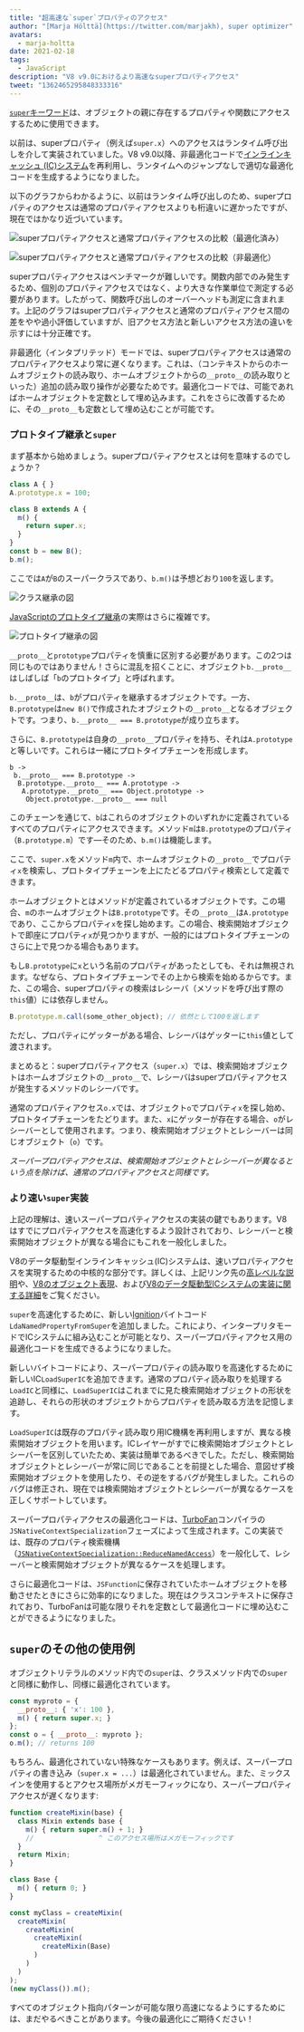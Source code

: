 ```yaml
---
title: "超高速な`super`プロパティのアクセス"
author: "[Marja Hölttä](https://twitter.com/marjakh), super optimizer"
avatars: 
  - marja-holtta
date: 2021-02-18
tags: 
  - JavaScript
description: "V8 v9.0におけるより高速なsuperプロパティアクセス"
tweet: "1362465295848333316"
---
```


[`super`キーワード](https://developer.mozilla.org/en-US/docs/Web/JavaScript/Reference/Operators/super)は、オブジェクトの親に存在するプロパティや関数にアクセスするために使用できます。

以前は、superプロパティ（例えば`super.x`）へのアクセスはランタイム呼び出しを介して実装されていました。V8 v9.0以降、非最適化コードで[インラインキャッシュ (IC)システム](https://mathiasbynens.be/notes/shapes-ics)を再利用し、ランタイムへのジャンプなしで適切な最適化コードを生成するようになりました。

<!--truncate-->
以下のグラフからわかるように、以前はランタイム呼び出しのため、superプロパティのアクセスは通常のプロパティアクセスよりも桁違いに遅かったですが、現在ではかなり近づいています。

![superプロパティアクセスと通常プロパティアクセスの比較（最適化済み）](/_img/fast-super/super-opt.svg)

![superプロパティアクセスと通常プロパティアクセスの比較（非最適化）](/_img/fast-super/super-no-opt.svg)

superプロパティアクセスはベンチマークが難しいです。関数内部でのみ発生するため、個別のプロパティアクセスではなく、より大きな作業単位で測定する必要があります。したがって、関数呼び出しのオーバーヘッドも測定に含まれます。上記のグラフはsuperプロパティアクセスと通常のプロパティアクセス間の差をやや過小評価していますが、旧アクセス方法と新しいアクセス方法の違いを示すには十分正確です。

非最適化（インタプリテッド）モードでは、superプロパティアクセスは通常のプロパティアクセスより常に遅くなります。これは、（コンテキストからのホームオブジェクトの読み取り、ホームオブジェクトからの`__proto__`の読み取りといった）追加の読み取り操作が必要なためです。最適化コードでは、可能であればホームオブジェクトを定数として埋め込みます。これをさらに改善するために、その`__proto__`も定数として埋め込むことが可能です。

### プロトタイプ継承と`super`

まず基本から始めましょう。superプロパティアクセスとは何を意味するのでしょうか？

```javascript
class A { }
A.prototype.x = 100;

class B extends A {
  m() {
    return super.x;
  }
}
const b = new B();
b.m();
```

ここでは`A`が`B`のスーパークラスであり、`b.m()`は予想どおり`100`を返します。

![クラス継承の図](/_img/fast-super/inheritance-1.svg)

[JavaScriptのプロトタイプ継承](https://developer.mozilla.org/en-US/docs/Web/JavaScript/Inheritance_and_the_prototype_chain)の実際はさらに複雑です。

![プロトタイプ継承の図](/_img/fast-super/inheritance-2.svg)

`__proto__`と`prototype`プロパティを慎重に区別する必要があります。この2つは同じものではありません！さらに混乱を招くことに、オブジェクト`b.__proto__`はしばしば「`b`のプロトタイプ」と呼ばれます。

`b.__proto__`は、`b`がプロパティを継承するオブジェクトです。一方、`B.prototype`は`new B()`で作成されたオブジェクトの`__proto__`となるオブジェクトです。つまり、`b.__proto__ === B.prototype`が成り立ちます。

さらに、`B.prototype`は自身の`__proto__`プロパティを持ち、それは`A.prototype`と等しいです。これらは一緒にプロトタイプチェーンを形成します。

```
b ->
 b.__proto__ === B.prototype ->
  B.prototype.__proto__ === A.prototype ->
   A.prototype.__proto__ === Object.prototype ->
    Object.prototype.__proto__ === null
```

このチェーンを通じて、`b`はこれらのオブジェクトのいずれかに定義されているすべてのプロパティにアクセスできます。メソッド`m`は`B.prototype`のプロパティ（`B.prototype.m`）です—そのため、`b.m()`は機能します。

ここで、`super.x`をメソッド`m`内で、ホームオブジェクトの`__proto__`でプロパティ`x`を検索し、プロトタイプチェーンを上にたどるプロパティ検索として定義できます。

ホームオブジェクトとはメソッドが定義されているオブジェクトです。この場合、`m`のホームオブジェクトは`B.prototype`です。その`__proto__`は`A.prototype`であり、ここからプロパティ`x`を探し始めます。この場合、検索開始オブジェクトで即座にプロパティ`x`が見つかりますが、一般的にはプロトタイプチェーンのさらに上で見つかる場合もあります。

もし`B.prototype`に`x`という名前のプロパティがあったとしても、それは無視されます。なぜなら、プロトタイプチェーンでその上から検索を始めるからです。また、この場合、superプロパティの検索はレシーバ（メソッドを呼び出す際の`this`値）には依存しません。

```javascript
B.prototype.m.call(some_other_object); // 依然として100を返します
```

ただし、プロパティにゲッターがある場合、レシーバはゲッターに`this`値として渡されます。

まとめると：superプロパティアクセス（`super.x`）では、検索開始オブジェクトはホームオブジェクトの`__proto__`で、レシーバはsuperプロパティアクセスが発生するメソッドのレシーバです。

通常のプロパティアクセス`o.x`では、オブジェクト`o`でプロパティ`x`を探し始め、プロトタイプチェーンをたどります。また、`x`にゲッターが存在する場合、`o`がレシーバーとして使用されます。つまり、検索開始オブジェクトとレシーバーは同じオブジェクト（`o`）です。

*スーパープロパティアクセスは、検索開始オブジェクトとレシーバーが異なるという点を除けば、通常のプロパティアクセスと同様です。*

### より速い`super`実装

上記の理解は、速いスーパープロパティアクセスの実装の鍵でもあります。V8はすでにプロパティアクセスを高速化するよう設計されており、レシーバーと検索開始オブジェクトが異なる場合にもこれを一般化しました。

V8のデータ駆動型インラインキャッシュ(IC)システムは、速いプロパティアクセスを実現するための中核的な部分です。詳しくは、上記リンク先の[高レベルな説明](https://mathiasbynens.be/notes/shapes-ics)や、[V8のオブジェクト表現](https://v8.dev/blog/fast-properties)、および[V8のデータ駆動型ICシステムの実装に関する詳細](https://docs.google.com/document/d/1mEhMn7dbaJv68lTAvzJRCQpImQoO6NZa61qRimVeA-k/edit?usp=sharing)をご覧ください。

`super`を高速化するために、新しい[Ignition](https://v8.dev/docs/ignition)バイトコード`LdaNamedPropertyFromSuper`を追加しました。これにより、インタープリタモードでICシステムに組み込むことが可能となり、スーパープロパティアクセス用の最適化コードを生成できるようになりました。

新しいバイトコードにより、スーパープロパティの読み取りを高速化するために新しいIC`LoadSuperIC`を追加できます。通常のプロパティ読み取りを処理する`LoadIC`と同様に、`LoadSuperIC`はこれまでに見た検索開始オブジェクトの形状を追跡し、それらの形状のオブジェクトからプロパティを読み取る方法を記憶します。

`LoadSuperIC`は既存のプロパティ読み取り用IC機構を再利用しますが、異なる検索開始オブジェクトを用います。ICレイヤーがすでに検索開始オブジェクトとレシーバーを区別していたため、実装は簡単であるべきでした。ただし、検索開始オブジェクトとレシーバーが常に同じであることを前提とした場合、意図せず検索開始オブジェクトを使用したり、その逆をするバグが発生しました。これらのバグは修正され、現在では検索開始オブジェクトとレシーバーが異なるケースを正しくサポートしています。

スーパープロパティアクセスの最適化コードは、[TurboFan](https://v8.dev/docs/turbofan)コンパイラの`JSNativeContextSpecialization`フェーズによって生成されます。この実装では、既存のプロパティ検索機構（[`JSNativeContextSpecialization::ReduceNamedAccess`](https://source.chromium.org/chromium/chromium/src/+/master:v8/src/compiler/js-native-context-specialization.cc;l=1130)）を一般化して、レシーバーと検索開始オブジェクトが異なるケースを処理します。

さらに最適化コードは、`JSFunction`に保存されていたホームオブジェクトを移動させたときにさらに効率的になりました。現在はクラスコンテキストに保存されており、TurboFanは可能な限りそれを定数として最適化コードに埋め込むことができるようになりました。

## `super`のその他の使用例

オブジェクトリテラルのメソッド内での`super`は、クラスメソッド内での`super`と同様に動作し、同様に最適化されています。

```javascript
const myproto = {
  __proto__: { 'x': 100 },
  m() { return super.x; }
};
const o = { __proto__: myproto };
o.m(); // returns 100
```

もちろん、最適化されていない特殊なケースもあります。例えば、スーパープロパティの書き込み（`super.x = ...`）は最適化されていません。また、ミックスインを使用するとアクセス場所がメガモーフィックになり、スーパープロパティアクセスが遅くなります:

```javascript
function createMixin(base) {
  class Mixin extends base {
    m() { return super.m() + 1; }
    //                ^ このアクセス場所はメガモーフィックです
  }
  return Mixin;
}

class Base {
  m() { return 0; }
}

const myClass = createMixin(
  createMixin(
    createMixin(
      createMixin(
        createMixin(Base)
      )
    )
  )
);
(new myClass()).m();
```

すべてのオブジェクト指向パターンが可能な限り高速になるようにするためには、まだやるべきことがあります。今後の最適化にご期待ください！
